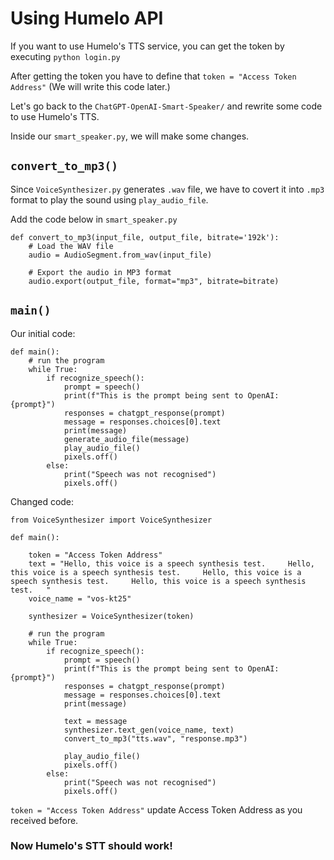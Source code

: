 # Using Humelo API

If you want to use Humelo's TTS service, you can get the token by executing ```python login.py```

After getting the token you have to define that ```token = "Access Token Address"``` (We will write this code later.)

Let's go back to the ```ChatGPT-OpenAI-Smart-Speaker/``` and rewrite some code to use Humelo's TTS.

Inside our ```smart_speaker.py```, we will make some changes.

## ```convert_to_mp3()```
Since ```VoiceSynthesizer.py``` generates ````.wav```` file, we have to covert it into ```.mp3``` format to play the sound using ```play_audio_file```.

Add the code below in ```smart_speaker.py```
```
def convert_to_mp3(input_file, output_file, bitrate='192k'):
    # Load the WAV file
    audio = AudioSegment.from_wav(input_file)

    # Export the audio in MP3 format
    audio.export(output_file, format="mp3", bitrate=bitrate)
```

## ```main()```
Our initial code:
```
def main():
    # run the program
    while True:
        if recognize_speech():
            prompt = speech()
            print(f"This is the prompt being sent to OpenAI: {prompt}")
            responses = chatgpt_response(prompt)
            message = responses.choices[0].text
            print(message)
            generate_audio_file(message)
            play_audio_file()
            pixels.off()
        else:
            print("Speech was not recognised")
            pixels.off()
```
Changed code:
```
from VoiceSynthesizer import VoiceSynthesizer

def main():

    token = "Access Token Address"
    text = "Hello, this voice is a speech synthesis test.     Hello, this voice is a speech synthesis test.     Hello, this voice is a speech synthesis test.     Hello, this voice is a speech synthesis test.   "
    voice_name = "vos-kt25"

    synthesizer = VoiceSynthesizer(token)

    # run the program
    while True:
        if recognize_speech():
            prompt = speech()
            print(f"This is the prompt being sent to OpenAI: {prompt}")
            responses = chatgpt_response(prompt)
            message = responses.choices[0].text
            print(message)

            text = message
            synthesizer.text_gen(voice_name, text)
            convert_to_mp3("tts.wav", "response.mp3")
            
            play_audio_file()
            pixels.off()
        else:
            print("Speech was not recognised")
            pixels.off()
```
```token = "Access Token Address"``` update Access Token Address as you received before.

### Now Humelo's STT should work!


